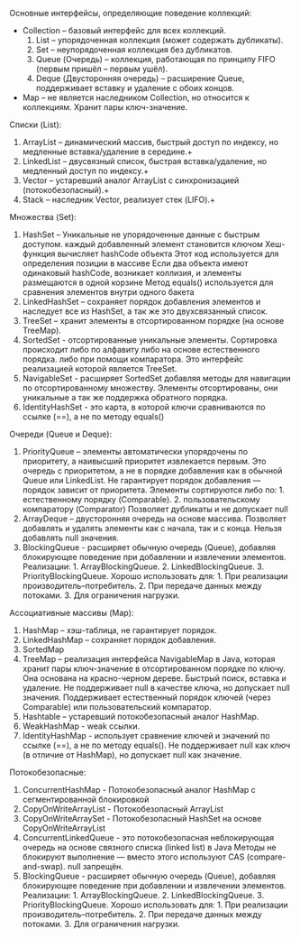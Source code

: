 Основные интерфейсы, определяющие поведение коллекций:
- Collection – базовый интерфейс для всех коллекций.
  1. List – упорядоченная коллекция (может содержать дубликаты).
  2. Set – неупорядоченная коллекция без дубликатов.
  3. Queue (Очередь) – коллекция, работающая по принципу FIFO (первым пришёл – первым ушёл).
  4. Deque (Двусторонняя очередь) – расширение Queue, поддерживает вставку и удаление с обоих концов.
- Map – не является наследником Collection, но относится к коллекциям. Хранит пары ключ-значение.

Списки (List):
1. ArrayList – динамический массив, быстрый доступ по индексу, но медленные вставка/удаление в середине.+
2. LinkedList – двусвязный список, быстрая вставка/удаление, но медленный доступ по индексу.+
3. Vector – устаревший аналог ArrayList с синхронизацией (потокобезопасный).+
4. Stack – наследник Vector, реализует стек (LIFO).+

Множества (Set):
1. HashSet – Уникальные не упорядоченные данные с быстрым доступом. каждый добавленный элемент становится ключом
   Хеш-функция вычисляет hashCode объекта
   Этот код используется для определения позиции в массиве
   Если два объекта имеют одинаковый hashCode, возникает коллизия, и элементы размещаются в одной корзине
   Метод equals() используется для сравнения элементов внутри одного бакета
2. LinkedHashSet – сохраняет порядок добавления элементов и наследует все из HashSet, а так же это двухсвязанный список.
3. TreeSet – хранит элементы в отсортированном порядке (на основе TreeMap).
4. SortedSet - отсортированные уникальные элементы. Сортировка происходит либо по алфавиту либо на основе естественного порядка.
   либо при помощи компаратора. Это интерфейс реализацией которой является TreeSet.
5. NavigableSet - расширяет SortedSet добавляя методы для навигации по отсортированному множеству. Элементы отсортированы, они 
   уникальные а так же поддержка обратного порядка.
5. IdentityHashSet - это карта, в которой ключи сравниваются по ссылке (==), а не по методу equals()

Очереди (Queue и Deque):
1. PriorityQueue – элементы автоматически упорядочены по приоритету, а наивысший приоритет извлекается первым. Это очередь с 
   приоритетом, а не в порядке добавления как в обычной Queue или LinkedList.
   Не гарантирует порядок добавления — порядок зависит от приоритета.
   Элементы сортируются либо по: 1. естественному порядку (Comparable). 2. пользовательскому компаратору (Comparator)
   Позволяет дубликаты и не допускает null
2. ArrayDeque – двусторонняя очередь на основе массива. Позволяет добавлять и удалять элементы как с начала, так и с конца.
   Нельзя добавлять null значения.
3. BlockingQueue - расширяет обычную очередь (Queue), добавляя блокирующее поведение при добавлении и извлечении элементов.
   Реализации: 1. ArrayBlockingQueue. 2. LinkedBlockingQueue. 3. PriorityBlockingQueue.
   Хорошо использовать для: 1. При реализации производитель–потребитель. 2. При передаче данных между потоками.
   3. Для ограничения нагрузки.

Ассоциативные массивы (Map):
1. HashMap – хэш-таблица, не гарантирует порядок.
2. LinkedHashMap – сохраняет порядок добавления.
3. SortedMap
3. TreeMap – реализация интерфейса NavigableMap в Java, которая хранит пары ключ-значение в отсортированном порядке по ключу.
   Она основана на красно-черном дереве. Быстрый поиск, вставка и удаление. Не поддерживает null в качестве ключа, 
   но допускает null значения. Поддерживает естественный порядок ключей (через Comparable) или пользовательский компаратор.
4. Hashtable – устаревший потокобезопасный аналог HashMap.
6. WeakHashMap - weak ссылки.
7. IdentityHashMap - использует сравнение ключей и значений по ссылке (==), а не по методу equals().
   Не поддерживает null как ключ (в отличие от HashMap), но допускает null как значение.

Потокобезопасные:
1. ConcurrentHashMap - Потокобезопасный аналог HashMap с сегментированной блокировкой
2. CopyOnWriteArrayList - Потокобезопасный ArrayList
3. CopyOnWriteArraySet - Потокобезопасный HashSet на основе CopyOnWriteArrayList
4. ConcurrentLinkedQueue - это потокобезопасная неблокирующая очередь на основе связного списка (linked list) в Java
   Методы не блокируют выполнение — вместо этого используют CAS (compare-and-swap). null запрещён.
5. BlockingQueue - расширяет обычную очередь (Queue), добавляя блокирующее поведение при добавлении и извлечении элементов.
   Реализации: 1. ArrayBlockingQueue. 2. LinkedBlockingQueue. 3. PriorityBlockingQueue.
   Хорошо использовать для: 1. При реализации производитель–потребитель. 2. При передаче данных между потоками.
   3. Для ограничения нагрузки.
